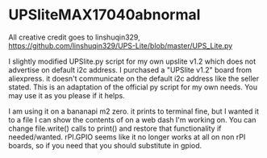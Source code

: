 # UPSliteMAX17040abnormal
All creative credit goes to linshuqin329,
https://github.com/linshuqin329/UPS-Lite/blob/master/UPS_Lite.py

I slightly modified UPSlite.py script for my own upslite v1.2 which does not advertise on default i2c address.
I purchased a "UPSlite v1.2" board from aliexpress. it doesn't communicate on the default i2c address like the seller stated. This is an adaptation of the official py script for my own needs. You may use it as you please if it helps.

I am using it on a bananapi m2 zero. it prints to terminal fine, but I wanted it to a file I can show the contents of on a web dash I'm working on.
You can change file.write() calls to print() and restore that functionality if needed/wanted.
rPI.GPIO seems like it no longer works at all on non rPI boards, so if you need that you should substitute in gpiod.
